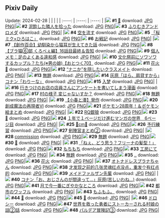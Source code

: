 ## Pixiv Daily
Update: 2024-02-28
|      |      |      |
| :----: | :----: | :----: |
|![](https://pixiv.microyu.workers.dev/c/240x480/img-master/img/2024/02/26/00/00/18/116397601_p0_master1200.jpg) **#1** [🌼](https://www.pixiv.net/artworks/116397601) download: [JPG](https://pixiv.microyu.workers.dev/img-original/img/2024/02/26/00/00/18/116397601_p0.jpg) [PNG](https://pixiv.microyu.workers.dev/img-original/img/2024/02/26/00/00/18/116397601_p0.png)|![](https://pixiv.microyu.workers.dev/c/240x480/img-master/img/2024/02/27/17/58/34/116440904_p0_master1200.jpg) **#2** [泥酔した隣人を拾った](https://www.pixiv.net/artworks/116440904) download: [JPG](https://pixiv.microyu.workers.dev/img-original/img/2024/02/27/17/58/34/116440904_p0.jpg) [PNG](https://pixiv.microyu.workers.dev/img-original/img/2024/02/27/17/58/34/116440904_p0.png)|![](https://pixiv.microyu.workers.dev/c/240x480/img-master/img/2024/02/27/00/00/13/116425233_p0_master1200.jpg) **#3** [ふりむきアンドロメダ](https://www.pixiv.net/artworks/116425233) download: [JPG](https://pixiv.microyu.workers.dev/img-original/img/2024/02/27/00/00/13/116425233_p0.jpg) [PNG](https://pixiv.microyu.workers.dev/img-original/img/2024/02/27/00/00/13/116425233_p0.png)|
|![](https://pixiv.microyu.workers.dev/c/240x480/img-master/img/2024/02/26/00/00/14/116397581_p0_master1200.jpg) **#4** [空を流す](https://www.pixiv.net/artworks/116397581) download: [JPG](https://pixiv.microyu.workers.dev/img-original/img/2024/02/26/00/00/14/116397581_p0.jpg) [PNG](https://pixiv.microyu.workers.dev/img-original/img/2024/02/26/00/00/14/116397581_p0.png)|![](https://pixiv.microyu.workers.dev/c/240x480/img-master/img/2024/02/27/00/03/09/116425524_p0_master1200.jpg) **#5** [「桜ミク×ひろはこ」](https://www.pixiv.net/artworks/116425524) download: [JPG](https://pixiv.microyu.workers.dev/img-original/img/2024/02/27/00/03/09/116425524_p0.jpg) [PNG](https://pixiv.microyu.workers.dev/img-original/img/2024/02/27/00/03/09/116425524_p0.png)|![](https://pixiv.microyu.workers.dev/c/240x480/img-master/img/2024/02/26/20/09/17/116417804_p0_master1200.jpg) **#6** [お戦記](https://www.pixiv.net/artworks/116417804) download: [JPG](https://pixiv.microyu.workers.dev/img-original/img/2024/02/26/20/09/17/116417804_p0.jpg) [PNG](https://pixiv.microyu.workers.dev/img-original/img/2024/02/26/20/09/17/116417804_p0.png)|
|![](https://pixiv.microyu.workers.dev/c/240x480/img-master/img/2024/02/26/18/59/34/116415911_p0_master1200.jpg) **#7** [【創作百合】幼馴染から猫耳が生えてきた話](https://www.pixiv.net/artworks/116415911) download: [JPG](https://pixiv.microyu.workers.dev/img-original/img/2024/02/26/18/59/34/116415911_p0.jpg) [PNG](https://pixiv.microyu.workers.dev/img-original/img/2024/02/26/18/59/34/116415911_p0.png)|![](https://pixiv.microyu.workers.dev/c/240x480/img-master/img/2024/02/26/18/52/19/116415736_p0_master1200.jpg) **#8** [【ブラ猫⑥部 くろべぇ編】16話目最終＆告知](https://www.pixiv.net/artworks/116415736) download: [JPG](https://pixiv.microyu.workers.dev/img-original/img/2024/02/26/18/52/19/116415736_p0.jpg) [PNG](https://pixiv.microyu.workers.dev/img-original/img/2024/02/26/18/52/19/116415736_p0.png)|![](https://pixiv.microyu.workers.dev/c/240x480/img-master/img/2024/02/27/15/00/58/116438045_p0_master1200.jpg) **#9** [個人メモ：足のよくある違和感](https://www.pixiv.net/artworks/116438045) download: [JPG](https://pixiv.microyu.workers.dev/img-original/img/2024/02/27/15/00/58/116438045_p0.jpg) [PNG](https://pixiv.microyu.workers.dev/img-original/img/2024/02/27/15/00/58/116438045_p0.png)|
|![](https://pixiv.microyu.workers.dev/c/240x480/img-master/img/2024/02/26/13/53/02/116408663_p0_master1200.jpg) **#10** [文化祭前にソワソワするカップル？たち(※男の娘)【おとつく70】](https://www.pixiv.net/artworks/116408663) download: [JPG](https://pixiv.microyu.workers.dev/img-original/img/2024/02/26/13/53/02/116408663_p0.jpg) [PNG](https://pixiv.microyu.workers.dev/img-original/img/2024/02/26/13/53/02/116408663_p0.png)|![](https://pixiv.microyu.workers.dev/c/240x480/img-master/img/2024/02/27/00/55/29/116427113_p0_master1200.jpg) **#11** [花火 🌸](https://www.pixiv.net/artworks/116427113) download: [JPG](https://pixiv.microyu.workers.dev/img-original/img/2024/02/27/00/55/29/116427113_p0.jpg) [PNG](https://pixiv.microyu.workers.dev/img-original/img/2024/02/27/00/55/29/116427113_p0.png)|![](https://pixiv.microyu.workers.dev/c/240x480/img-master/img/2024/02/26/17/16/56/116413679_p0_master1200.jpg) **#12** [“ナニか”を隠したいクラスメイト](https://www.pixiv.net/artworks/116413679) download: [JPG](https://pixiv.microyu.workers.dev/img-original/img/2024/02/26/17/16/56/116413679_p0.jpg) [PNG](https://pixiv.microyu.workers.dev/img-original/img/2024/02/26/17/16/56/116413679_p0.png)|
|![](https://pixiv.microyu.workers.dev/c/240x480/img-master/img/2024/02/26/20/49/02/116418962_p0_master1200.jpg) **#13** [無題](https://www.pixiv.net/artworks/116418962) download: [JPG](https://pixiv.microyu.workers.dev/img-original/img/2024/02/26/20/49/02/116418962_p0.jpg) [PNG](https://pixiv.microyu.workers.dev/img-original/img/2024/02/26/20/49/02/116418962_p0.png)|![](https://pixiv.microyu.workers.dev/c/240x480/img-master/img/2024/02/26/12/46/40/116409414_p0_master1200.jpg) **#14** [灰原「ほら、肩貸すから」コナン「わりーな」](https://www.pixiv.net/artworks/116409414) download: [JPG](https://pixiv.microyu.workers.dev/img-original/img/2024/02/26/12/46/40/116409414_p0.jpg) [PNG](https://pixiv.microyu.workers.dev/img-original/img/2024/02/26/12/46/40/116409414_p0.png)|![](https://pixiv.microyu.workers.dev/c/240x480/img-master/img/2024/02/26/00/53/04/116399551_p0_master1200.jpg) **#15** [入梦](https://www.pixiv.net/artworks/116399551) download: [JPG](https://pixiv.microyu.workers.dev/img-original/img/2024/02/26/00/53/04/116399551_p0.jpg) [PNG](https://pixiv.microyu.workers.dev/img-original/img/2024/02/26/00/53/04/116399551_p0.png)|
|![](https://pixiv.microyu.workers.dev/c/240x480/img-master/img/2024/02/27/00/57/47/116427169_p0_master1200.jpg) **#16** [行きつけのお店の店員さんにアンケートを書いてしまう漫画](https://www.pixiv.net/artworks/116427169) download: [JPG](https://pixiv.microyu.workers.dev/img-original/img/2024/02/27/00/57/47/116427169_p0.jpg) [PNG](https://pixiv.microyu.workers.dev/img-original/img/2024/02/27/00/57/47/116427169_p0.png)|![](https://pixiv.microyu.workers.dev/c/240x480/img-master/img/2024/02/27/18/20/40/116441508_p0_master1200.jpg) **#17** [村の様子 変じゃないすか？](https://www.pixiv.net/artworks/116441508) download: [JPG](https://pixiv.microyu.workers.dev/img-original/img/2024/02/27/18/20/40/116441508_p0.jpg) [PNG](https://pixiv.microyu.workers.dev/img-original/img/2024/02/27/18/20/40/116441508_p0.png)|![](https://pixiv.microyu.workers.dev/c/240x480/img-master/img/2024/02/26/21/02/44/116419436_p0_master1200.jpg) **#18** [無題](https://www.pixiv.net/artworks/116419436) download: [JPG](https://pixiv.microyu.workers.dev/img-original/img/2024/02/26/21/02/44/116419436_p0.jpg) [PNG](https://pixiv.microyu.workers.dev/img-original/img/2024/02/26/21/02/44/116419436_p0.png)|
|![](https://pixiv.microyu.workers.dev/c/240x480/img-master/img/2024/02/26/20/46/11/116418879_p0_master1200.jpg) **#19** [【小春と湊】発作](https://www.pixiv.net/artworks/116418879) download: [JPG](https://pixiv.microyu.workers.dev/img-original/img/2024/02/26/20/46/11/116418879_p0.jpg) [PNG](https://pixiv.microyu.workers.dev/img-original/img/2024/02/26/20/46/11/116418879_p0.png)|![](https://pixiv.microyu.workers.dev/c/240x480/img-master/img/2024/02/27/00/00/03/116425156_p0_master1200.jpg) **#20** [創成魔法の再現者Ⅵ](https://www.pixiv.net/artworks/116425156) download: [JPG](https://pixiv.microyu.workers.dev/img-original/img/2024/02/27/00/00/03/116425156_p0.jpg) [PNG](https://pixiv.microyu.workers.dev/img-original/img/2024/02/27/00/00/03/116425156_p0.png)|![](https://pixiv.microyu.workers.dev/c/240x480/img-master/img/2024/02/27/02/01/45/116428561_p0_master1200.jpg) **#21** [ポケモン28周年！＆ポケモン絵まとめ](https://www.pixiv.net/artworks/116428561) download: [JPG](https://pixiv.microyu.workers.dev/img-original/img/2024/02/27/02/01/45/116428561_p0.jpg) [PNG](https://pixiv.microyu.workers.dev/img-original/img/2024/02/27/02/01/45/116428561_p0.png)|
|![](https://pixiv.microyu.workers.dev/c/240x480/img-master/img/2024/02/28/03/14/43/116443815_p0_master1200.jpg) **#22** [RQ銀狼](https://www.pixiv.net/artworks/116443815) download: [JPG](https://pixiv.microyu.workers.dev/img-original/img/2024/02/28/03/14/43/116443815_p0.jpg) [PNG](https://pixiv.microyu.workers.dev/img-original/img/2024/02/28/03/14/43/116443815_p0.png)|![](https://pixiv.microyu.workers.dev/c/240x480/img-master/img/2024/02/26/21/59/01/116421232_p0_master1200.jpg) **#23** [🌸](https://www.pixiv.net/artworks/116421232) download: [JPG](https://pixiv.microyu.workers.dev/img-original/img/2024/02/26/21/59/01/116421232_p0.jpg) [PNG](https://pixiv.microyu.workers.dev/img-original/img/2024/02/26/21/59/01/116421232_p0.png)|![](https://pixiv.microyu.workers.dev/c/240x480/img-master/img/2024/02/27/12/39/41/116436041_p0_master1200.jpg) **#24** [１年で１ページだけ進むマンガの世界　6ページ目](https://www.pixiv.net/artworks/116436041) download: [JPG](https://pixiv.microyu.workers.dev/img-original/img/2024/02/27/12/39/41/116436041_p0.jpg) [PNG](https://pixiv.microyu.workers.dev/img-original/img/2024/02/27/12/39/41/116436041_p0.png)|
|![](https://pixiv.microyu.workers.dev/c/240x480/img-master/img/2024/02/26/20/55/35/116419156_p0_master1200.jpg) **#25** [💖cm💖](https://www.pixiv.net/artworks/116419156) download: [JPG](https://pixiv.microyu.workers.dev/img-original/img/2024/02/26/20/55/35/116419156_p0.jpg) [PNG](https://pixiv.microyu.workers.dev/img-original/img/2024/02/26/20/55/35/116419156_p0.png)|![](https://pixiv.microyu.workers.dev/c/240x480/img-master/img/2024/02/26/15/40/30/116411936_p0_master1200.jpg) **#26** [予行練習](https://www.pixiv.net/artworks/116411936) download: [JPG](https://pixiv.microyu.workers.dev/img-original/img/2024/02/26/15/40/30/116411936_p0.jpg) [PNG](https://pixiv.microyu.workers.dev/img-original/img/2024/02/26/15/40/30/116411936_p0.png)|![](https://pixiv.microyu.workers.dev/c/240x480/img-master/img/2024/02/27/21/43/20/116446962_p0_master1200.jpg) **#27** [剣陣営まとめ②](https://www.pixiv.net/artworks/116446962) download: [JPG](https://pixiv.microyu.workers.dev/img-original/img/2024/02/27/21/43/20/116446962_p0.jpg) [PNG](https://pixiv.microyu.workers.dev/img-original/img/2024/02/27/21/43/20/116446962_p0.png)|
|![](https://pixiv.microyu.workers.dev/c/240x480/img-master/img/2024/02/27/01/23/59/116427817_p0_master1200.jpg) **#28** [commission](https://www.pixiv.net/artworks/116427817) download: [JPG](https://pixiv.microyu.workers.dev/img-original/img/2024/02/27/01/23/59/116427817_p0.jpg) [PNG](https://pixiv.microyu.workers.dev/img-original/img/2024/02/27/01/23/59/116427817_p0.png)|![](https://pixiv.microyu.workers.dev/c/240x480/img-master/img/2024/02/27/21/26/15/116446454_p0_master1200.jpg) **#29** [無題](https://www.pixiv.net/artworks/116446454) download: [JPG](https://pixiv.microyu.workers.dev/img-original/img/2024/02/27/21/26/15/116446454_p0.jpg) [PNG](https://pixiv.microyu.workers.dev/img-original/img/2024/02/27/21/26/15/116446454_p0.png)|![](https://pixiv.microyu.workers.dev/c/240x480/img-master/img/2024/02/27/20/11/53/116444265_p0_master1200.jpg) **#30** [🍎](https://www.pixiv.net/artworks/116444265) download: [JPG](https://pixiv.microyu.workers.dev/img-original/img/2024/02/27/20/11/53/116444265_p0.jpg) [PNG](https://pixiv.microyu.workers.dev/img-original/img/2024/02/27/20/11/53/116444265_p0.png)|
|![](https://pixiv.microyu.workers.dev/c/240x480/img-master/img/2024/02/26/22/30/50/116422268_p0_master1200.jpg) **#31** [「ねぇ、どう思う？フリーナの髪型！」](https://www.pixiv.net/artworks/116422268) download: [JPG](https://pixiv.microyu.workers.dev/img-original/img/2024/02/26/22/30/50/116422268_p0.jpg) [PNG](https://pixiv.microyu.workers.dev/img-original/img/2024/02/26/22/30/50/116422268_p0.png)|![](https://pixiv.microyu.workers.dev/c/240x480/img-master/img/2024/02/26/15/09/19/116411486_p0_master1200.jpg) **#32** [もちもち](https://www.pixiv.net/artworks/116411486) download: [JPG](https://pixiv.microyu.workers.dev/img-original/img/2024/02/26/15/09/19/116411486_p0.jpg) [PNG](https://pixiv.microyu.workers.dev/img-original/img/2024/02/26/15/09/19/116411486_p0.png)|![](https://pixiv.microyu.workers.dev/c/240x480/img-master/img/2024/02/26/12/03/40/116408735_p0_master1200.jpg) **#33** [工房にて](https://www.pixiv.net/artworks/116408735) download: [JPG](https://pixiv.microyu.workers.dev/img-original/img/2024/02/26/12/03/40/116408735_p0.jpg) [PNG](https://pixiv.microyu.workers.dev/img-original/img/2024/02/26/12/03/40/116408735_p0.png)|
|![](https://pixiv.microyu.workers.dev/c/240x480/img-master/img/2024/02/26/21/56/38/116421158_p0_master1200.jpg) **#34** [無題](https://www.pixiv.net/artworks/116421158) download: [JPG](https://pixiv.microyu.workers.dev/img-original/img/2024/02/26/21/56/38/116421158_p0.jpg) [PNG](https://pixiv.microyu.workers.dev/img-original/img/2024/02/26/21/56/38/116421158_p0.png)|![](https://pixiv.microyu.workers.dev/c/240x480/img-master/img/2024/02/26/00/15/17/116398346_p0_master1200.jpg) **#35** [..](https://www.pixiv.net/artworks/116398346) download: [JPG](https://pixiv.microyu.workers.dev/img-original/img/2024/02/26/00/15/17/116398346_p0.jpg) [PNG](https://pixiv.microyu.workers.dev/img-original/img/2024/02/26/00/15/17/116398346_p0.png)|![](https://pixiv.microyu.workers.dev/c/240x480/img-master/img/2024/02/26/20/00/11/116417503_p0_master1200.jpg) **#36** [花火](https://www.pixiv.net/artworks/116417503) download: [JPG](https://pixiv.microyu.workers.dev/img-original/img/2024/02/26/20/00/11/116417503_p0.jpg) [PNG](https://pixiv.microyu.workers.dev/img-original/img/2024/02/26/20/00/11/116417503_p0.png)|
|![](https://pixiv.microyu.workers.dev/c/240x480/img-master/img/2024/02/26/00/00/28/116397650_p0_master1200.jpg) **#37** [オトナドレスプラナちゃん](https://www.pixiv.net/artworks/116397650) download: [JPG](https://pixiv.microyu.workers.dev/img-original/img/2024/02/26/00/00/28/116397650_p0.jpg) [PNG](https://pixiv.microyu.workers.dev/img-original/img/2024/02/26/00/00/28/116397650_p0.png)|![](https://pixiv.microyu.workers.dev/c/240x480/img-master/img/2024/02/26/00/04/04/116397943_p0_master1200.jpg) **#38** [才发现之前的几张灵魂红点没点，重发个有红点的](https://www.pixiv.net/artworks/116397943) download: [JPG](https://pixiv.microyu.workers.dev/img-original/img/2024/02/26/00/04/04/116397943_p0.jpg) [PNG](https://pixiv.microyu.workers.dev/img-original/img/2024/02/26/00/04/04/116397943_p0.png)|![](https://pixiv.microyu.workers.dev/c/240x480/img-master/img/2024/02/26/22/23/46/116422069_p0_master1200.jpg) **#39** [メイドファルザン先輩](https://www.pixiv.net/artworks/116422069) download: [JPG](https://pixiv.microyu.workers.dev/img-original/img/2024/02/26/22/23/46/116422069_p0.jpg) [PNG](https://pixiv.microyu.workers.dev/img-original/img/2024/02/26/22/23/46/116422069_p0.png)|
|![](https://pixiv.microyu.workers.dev/c/240x480/img-master/img/2024/02/27/16/54/16/116439723_p0_master1200.jpg) **#40** [コナン「お、おじさんのが間違って…」灰原(苦しいわね…)](https://www.pixiv.net/artworks/116439723) download: [JPG](https://pixiv.microyu.workers.dev/img-original/img/2024/02/27/16/54/16/116439723_p0.jpg) [PNG](https://pixiv.microyu.workers.dev/img-original/img/2024/02/27/16/54/16/116439723_p0.png)|![](https://pixiv.microyu.workers.dev/c/240x480/img-master/img/2024/02/26/16/58/41/116413270_p0_master1200.jpg) **#41** [月で今一番にぎやかなところ](https://www.pixiv.net/artworks/116413270) download: [JPG](https://pixiv.microyu.workers.dev/img-original/img/2024/02/26/16/58/41/116413270_p0.jpg) [PNG](https://pixiv.microyu.workers.dev/img-original/img/2024/02/26/16/58/41/116413270_p0.png)|![](https://pixiv.microyu.workers.dev/c/240x480/img-master/img/2024/02/26/21/51/01/116420988_p0_master1200.jpg) **#42** [都市のワッフル](https://www.pixiv.net/artworks/116420988) download: [JPG](https://pixiv.microyu.workers.dev/img-original/img/2024/02/26/21/51/01/116420988_p0.jpg) [PNG](https://pixiv.microyu.workers.dev/img-original/img/2024/02/26/21/51/01/116420988_p0.png)|
|![](https://pixiv.microyu.workers.dev/c/240x480/img-master/img/2024/02/26/21/35/56/116420504_p0_master1200.jpg) **#43** [もふもふ。](https://www.pixiv.net/artworks/116420504) download: [JPG](https://pixiv.microyu.workers.dev/img-original/img/2024/02/26/21/35/56/116420504_p0.jpg) [PNG](https://pixiv.microyu.workers.dev/img-original/img/2024/02/26/21/35/56/116420504_p0.png)|![](https://pixiv.microyu.workers.dev/c/240x480/img-master/img/2024/02/26/00/00/22/116397621_p0_master1200.jpg) **#44** [🎀](https://www.pixiv.net/artworks/116397621) download: [JPG](https://pixiv.microyu.workers.dev/img-original/img/2024/02/26/00/00/22/116397621_p0.jpg) [PNG](https://pixiv.microyu.workers.dev/img-original/img/2024/02/26/00/00/22/116397621_p0.png)|![](https://pixiv.microyu.workers.dev/c/240x480/img-master/img/2024/02/26/18/18/46/116414934_p0_master1200.jpg) **#45** [🐇](https://www.pixiv.net/artworks/116414934) download: [JPG](https://pixiv.microyu.workers.dev/img-original/img/2024/02/26/18/18/46/116414934_p0.jpg) [PNG](https://pixiv.microyu.workers.dev/img-original/img/2024/02/26/18/18/46/116414934_p0.png)|
|![](https://pixiv.microyu.workers.dev/c/240x480/img-master/img/2024/02/26/17/53/46/116414380_p0_master1200.jpg) **#46** [ドロシー](https://www.pixiv.net/artworks/116414380) download: [JPG](https://pixiv.microyu.workers.dev/img-original/img/2024/02/26/17/53/46/116414380_p0.jpg) [PNG](https://pixiv.microyu.workers.dev/img-original/img/2024/02/26/17/53/46/116414380_p0.png)|![](https://pixiv.microyu.workers.dev/c/240x480/img-master/img/2024/02/27/03/44/01/116429488_p0_master1200.jpg) **#47** [世界を救った勇者にストーカーされる村娘の話②話](https://www.pixiv.net/artworks/116429488) download: [JPG](https://pixiv.microyu.workers.dev/img-original/img/2024/02/27/03/44/01/116429488_p0.jpg) [PNG](https://pixiv.microyu.workers.dev/img-original/img/2024/02/27/03/44/01/116429488_p0.png)|![](https://pixiv.microyu.workers.dev/c/240x480/img-master/img/2024/02/27/22/28/09/116448398_p0_master1200.jpg) **#48** [パルデア冒険記③](https://www.pixiv.net/artworks/116448398) download: [JPG](https://pixiv.microyu.workers.dev/img-original/img/2024/02/27/22/28/09/116448398_p0.jpg) [PNG](https://pixiv.microyu.workers.dev/img-original/img/2024/02/27/22/28/09/116448398_p0.png)|
